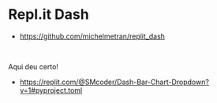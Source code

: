 # Repl.it Dash

- https://github.com/michelmetran/replit_dash



<br>

Aqui deu certo!

- https://replit.com/@SMcoder/Dash-Bar-Chart-Dropdown?v=1#pyproject.toml
